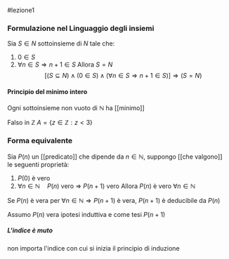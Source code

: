 #lezione1 
### Formulazione nel Linguaggio degli insiemi

Sia $S \in N$ sottoinsieme di $N$ tale che:
1) $0 \in S$ 
2) $\forall n\in S\Longrightarrow n+1 \in S$
Allora $S=N$
$$[(S\subseteq N)\wedge(0\in S)\wedge(\forall n\in S\Longrightarrow n+1\in S)]\Longrightarrow(S=N)$$
#### Principio del minimo intero
Ogni sottoinsieme non vuoto di $\mathbb{N}$ ha [[minimo]]

Falso in $\mathbb{Z}$
$A=\{z\in \mathbb{Z}: z<3\}$ 
### Forma equivalente
Sia $P(n)$ un [[predicato]] che dipende da $n \in \mathbb{N}$, suppongo [[che valgono]] le seguenti proprietà:
1) $P(0)$ è vero
2) $\forall n \in \mathbb{N} \quad P(n)$ vero $\Rightarrow$ $P(n+1)$ vero
Allora $P(n)$ è vero $\forall n \in \mathbb{N}$

Se $P(n)$ è vera per $\forall n \in \mathbb{N} \Rightarrow P(n+1)$ è vera, $P(n+1)$ è deducibile da $P(n)$

Assumo $P(n)$ vera ipotesi induttiva e come tesi $P(n+1)$
##### L'indice è muto
non importa l'indice con cui si inizia il principio di induzione